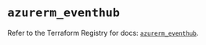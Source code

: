 # `azurerm_eventhub`

Refer to the Terraform Registry for docs: [`azurerm_eventhub`](https://registry.terraform.io/providers/hashicorp/azurerm/4.2.0/docs/resources/eventhub).
